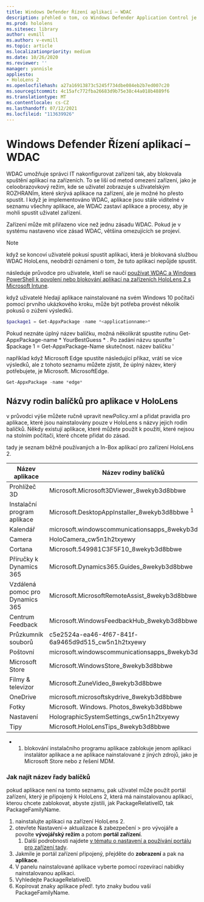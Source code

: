 ```yaml
---
title: Windows Defender Řízení aplikací – WDAC
description: přehled o tom, co Windows Defender Application Control je a jak ho používat ke správě HoloLens zařízení se smíšeným realitou.
ms.prod: hololens
ms.sitesec: library
author: evmill
ms.author: v-evmill
ms.topic: article
ms.localizationpriority: medium
ms.date: 10/26/2020
ms.reviewer: ''
manager: yannisle
appliesto:
- HoloLens 2
ms.openlocfilehash: a27a16913873c5245f734dbe084eb2b7ed007c20
ms.sourcegitcommit: 4c15afc772fba26683d9b75e38c44a018b4889f6
ms.translationtype: MT
ms.contentlocale: cs-CZ
ms.lasthandoff: 07/12/2021
ms.locfileid: "113639926"
---
```

# <a name="windows-defender-application-control---wdac"></a>Windows Defender Řízení aplikací – WDAC

WDAC umožňuje správci IT nakonfigurovat zařízení tak, aby blokovala spuštění aplikací na zařízeních. To se liší od metod omezení zařízení, jako je celoobrazovkový režim, kde se uživatel zobrazuje s uživatelským ROZHRANÍm, které skrývá aplikace na zařízení, ale je možné ho přesto spustit. I když je implementováno WDAC, aplikace jsou stále viditelné v seznamu všechny aplikace, ale WDAC zastaví aplikace a procesy, aby je mohli spustit uživatel zařízení.

Zařízení může mít přiřazeno více než jednu zásadu WDAC. Pokud je v systému nastaveno více zásad WDAC, většina omezujících se projeví. 

> [!NOTE]
> když se koncoví uživatelé pokusí spustit aplikaci, která je blokovaná službou WDAC HoloLens, neobdrží oznámení o tom, že tuto aplikaci nepůjde spustit.

následuje průvodce pro uživatele, kteří se naučí [používat WDAC a Windows PowerShell k povolení nebo blokování aplikací na zařízeních HoloLens 2 s Microsoft Intune](/mem/intune/configuration/custom-profile-hololens).

když uživatelé hledají aplikace nainstalované na svém Windows 10 počítači pomocí prvního ukázkového kroku, může být potřeba provést několik pokusů o zúžení výsledků.

```powershell
$package1 = Get-AppxPackage -name *<applicationname>*
``` 

Pokud neznáte úplný název balíčku, možná několikrát spustíte rutinu Get-AppxPackage-name \* YourBestGuess \* . Po zadání názvu spusťte ' $package 1 = Get-AppxPackage-Name skutečnost. název balíčku '

například když Microsoft Edge spustíte následující příkaz, vrátí se více výsledků, ale z tohoto seznamu můžete zjistit, že úplný název, který potřebujete, je Microsoft. MicrosoftEdge.

```powershell
Get-AppxPackage -name *edge*
``` 

## <a name="package-family-names-for-apps-on-hololens"></a>Názvy rodin balíčků pro aplikace v HoloLens

v průvodci výše můžete ručně upravit newPolicy.xml a přidat pravidla pro aplikace, které jsou nainstalovány pouze v HoloLens s názvy jejich rodin balíčků. Někdy existují aplikace, které můžete použít k použití, které nejsou na stolním počítači, které chcete přidat do zásad.

tady je seznam běžně používaných a In-Box aplikací pro zařízení HoloLens 2.

| Název aplikace                   | Název rodiny balíčků                                |
|----------------------------|----------------------------------------------------|
| Prohlížeč 3D                  | Microsoft.Microsoft3DViewer_8wekyb3d8bbwe          |
| Instalační program aplikace              | Microsoft.DesktopAppInstaller_8wekyb3d8bbwe <sup>1</sup>         |
| Kalendář                   | microsoft.windowscommunicationsapps_8wekyb3d8bbwe  |
| Camera                     | HoloCamera_cw5n1h2txyewy                           |
| Cortana                    | Microsoft.549981C3F5F10_8wekyb3d8bbwe              |
| Příručky k Dynamics 365        | Microsoft.Dynamics365.Guides_8wekyb3d8bbwe         |
| Vzdálená pomoc pro Dynamics 365 | Microsoft.MicrosoftRemoteAssist_8wekyb3d8bbwe      |
| Centrum Feedback               | Microsoft.WindowsFeedbackHub_8wekyb3d8bbwe         |
| Průzkumník souborů              | c5e2524a-ea46-4f67-841f-6a9465d9d515_cw5n1h2txyewy |
| Poštovní                       | microsoft.windowscommunicationsapps_8wekyb3d8bbwe  |
| Microsoft Store            | Microsoft.WindowsStore_8wekyb3d8bbwe               |
| Filmy & televizor                | Microsoft.ZuneVideo_8wekyb3d8bbwe                  |
| OneDrive                   | microsoft.microsoftskydrive_8wekyb3d8bbwe          |
| Fotky                     | Microsoft. Windows. Photos_8wekyb3d8bbwe             |
| Nastavení                   | HolographicSystemSettings_cw5n1h2txyewy            |
| Tipy                       | Microsoft.HoloLensTips_8wekyb3d8bbwe               |

- 1. blokování instalačního programu aplikace zablokuje jenom aplikaci instalátor aplikace a ne aplikace nainstalované z jiných zdrojů, jako je Microsoft Store nebo z řešení MDM.

### <a name="how-to-find-a-package-family-name"></a>Jak najít název řady balíčků

pokud aplikace není na tomto seznamu, pak uživatel může použít portál zařízení, který je připojený k HoloLens 2, která má nainstalovanou aplikaci, kterou chcete zablokovat, abyste zjistili, jak PackageRelativeID, tak PackageFamilyName.

1. nainstalujte aplikaci na zařízení HoloLens 2. 
1. otevřete Nastavení-> aktualizace & zabezpečení > pro vývojáře a povolte **vývojářský režim** a potom **portál zařízení**. 
    1. Další podrobnosti najdete [v tématu o nastavení a používání portálu pro zařízení tady](/windows/mixed-reality/develop/platform-capabilities-and-apis/using-the-windows-device-portal).
1. Jakmile je portál zařízení připojený, přejděte do **zobrazení** a pak na **aplikace**. 
1. V panelu nainstalované aplikace vyberte pomocí rozevírací nabídky nainstalovanou aplikaci. 
1. Vyhledejte PackageRelativeID. 
1. Kopírovat znaky aplikace před!. tyto znaky budou vaší PackageFamilyName.


